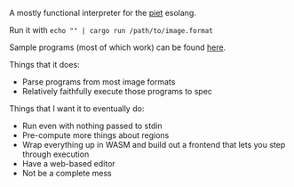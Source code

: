A mostly functional interpreter for the [piet] esolang.

Run it with `echo "" | cargo run /path/to/image.format`

Sample programs (most of which work) can be found [here][samples].

Things that it does:
 - Parse programs from most image formats
 - Relatively faithfully execute those programs to spec

Things that I want it to eventually do:
 - Run even with nothing passed to stdin
 - Pre-compute more things about regions
 - Wrap everything up in WASM and build out a frontend that lets you step through execution
 - Have a web-based editor
 - Not be a complete mess

[piet]: https://www.dangermouse.net/esoteric/piet.html
[samples]: https://www.dangermouse.net/esoteric/piet/samples.html
